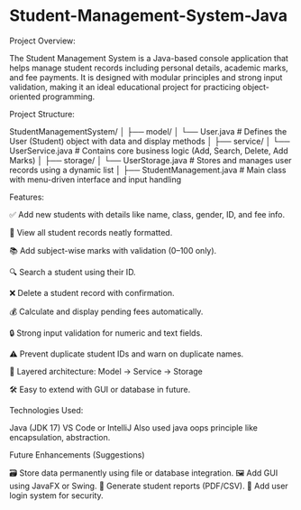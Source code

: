 # Student-Management-System-Java
Project Overview:

The Student Management System is a Java-based console application that helps manage student records including personal details, academic marks, and fee payments. It is designed with modular principles and strong input validation, making it an ideal educational project for practicing object-oriented programming.

Project Structure:

StudentManagementSystem/
│
├── model/
│   └── User.java               # Defines the User (Student) object with data and display methods
│
├── service/
│   └── UserService.java        # Contains core business logic (Add, Search, Delete, Add Marks)
│
├── storage/
│   └── UserStorage.java        # Stores and manages user records using a dynamic list
│
├── StudentManagement.java      # Main class with menu-driven interface and input handling

Features:

✅ Add new students with details like name, class, gender, ID, and fee info.

📄 View all student records neatly formatted.

📚 Add subject-wise marks with validation (0–100 only).

🔍 Search a student using their ID.

❌ Delete a student record with confirmation.

💰 Calculate and display pending fees automatically.

🔒 Strong input validation for numeric and text fields.

⚠️ Prevent duplicate student IDs and warn on duplicate names.

🧱 Layered architecture: Model → Service → Storage

🛠️ Easy to extend with GUI or database in future.

Technologies Used:

Java (JDK 17)
VS Code or IntelliJ
Also used java oops principle like encapsulation, abstraction.

 Future Enhancements (Suggestions)

🗃️ Store data permanently using file or database integration.
🖼️ Add GUI using JavaFX or Swing.
📑 Generate student reports (PDF/CSV).
🔐 Add user login system for security.




